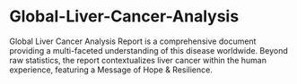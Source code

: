 # Global-Liver-Cancer-Analysis
Global Liver Cancer Analysis Report is a comprehensive document providing a multi-faceted understanding of this disease worldwide. Beyond raw statistics, the report contextualizes liver cancer within the human experience, featuring a Message of Hope &amp; Resilience. 
